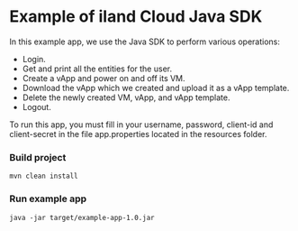 # Example of iland Cloud Java SDK
In this example app, we use the Java SDK to perform various operations:
* Login.
* Get and print all the entities for the user.
* Create a vApp and power on and off its VM.
* Download the vApp which we created and upload it as a vApp template.
* Delete the newly created VM, vApp, and vApp template. 
* Logout.

To run this app, you must fill in your username, password, client-id and client-secret in the file app.properties located in the resources folder.

### Build project
```
mvn clean install
```
### Run example app
```
java -jar target/example-app-1.0.jar
```
